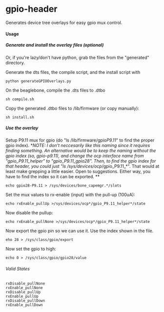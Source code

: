 gpio-header
==========

Generates device tree overlays for easy gpio mux control.

#### Usage

##### Generate and install the overlay files (optional)

Or, if you're lazy/don't have python, grab the files from the "generated" directory.

Generate the dts files, the compile script, and the install script with

    python generateGPIOOverlays.py
    
On the beaglebone, compile the .dts files to .dtbo

    sh compile.sh
    
Copy the generated .dtbo files to /lib/firmware (or copy manually):

    sh install.sh
    
##### Use the overlay

Setup P9.11 mux for gpio (do "ls /lib/firmware/gpio*P9.11*" to find the proper gpio index).
**NOTE: I don't neccesarily like this naming since it requires finding something. An alternative would be to keep the naming without the gpio index (so, gpio-p9.11), and change the ocp interface name from "gpio_P9.11_helper" to "gpio_P9.11_gpio28". Then, to find the gpio index for that header, you could just "ls /sys/devices/ocp*/gpio_P9.11_*". That would at least make grepping a little easier.
Open to suggestions. Either way, you have to find the index so it can be exported. **

    echo gpio28-P9.11 > /sys/devices/bone_capemgr.*/slots
    
Set the mux values to rx-enable (input) with the pull-up (100uA):

    echo rxEnable_pullUp >/sys/devices/ocp*/gpio_P9.11_helper*/state
    
Now disable the pullup:

    echo rxEnable_pullNone >/sys/devices/ocp*/gpio_P9.11_helper*/state
    
Now export the gpio pin so we can use it. Use the index shown in the file.

    eho 28 > /sys/class/gpio/export

Now set the gpio to high:

    echo 0 > /sys/class/gpio/gpio28/value

    
###### Valid States

    rxDisable_pullNone
    rxEnable_pullNone
    rxDisable_pullUp
    rxEnable_pullUp
    rxDisable_pullDown
    rxEnable_pullDown
